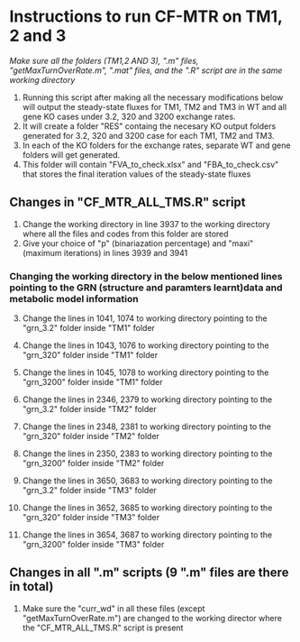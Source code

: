 # Instructions to run CF-MTR on TM1, 2 and 3

*Make sure all the folders (TM1,2 AND 3), ".m" files, "getMaxTurnOverRate.m", ".mat" files, and the ".R" script  are in the same working directory*

1) Running this script after making all the necessary modifications below will output the steady-state fluxes for TM1, TM2 and TM3 in WT and all gene KO cases under 3.2, 320 and 3200 exchange rates.
2) It will create a folder "RES" containg the necesary KO output folders generated for 3.2, 320 and 3200 case for each TM1, TM2 and TM3.
3) In each of the KO folders for the exchange rates, separate WT and gene folders will get generated.
4) This folder will contain "FVA_to_check.xlsx" and "FBA_to_check.csv" that stores the final iteration values of the steady-state fluxes

## Changes in "CF_MTR_ALL_TMS.R" script
1) Change the working directory in line 3937 to the working directory where all the files and codes from this folder are stored
2) Give your choice of "p" (binariazation percentage) and "maxi" (maximum iterations) in lines 3939 and 3941 

### Changing the working directory in the below mentioned lines pointing to the GRN (structure and paramters learnt)data and metabolic model information 
3) Change the lines in 1041, 1074 to working directory pointing to the "grn_3.2" folder inside "TM1" folder
4) Change the lines in 1043, 1076 to working directory pointing to the "grn_320" folder inside "TM1" folder
5) Change the lines in 1045, 1078 to working directory pointing to the "grn_3200" folder inside "TM1" folder

6) Change the lines in 2346, 2379 to working directory pointing to the "grn_3.2" folder inside "TM2" folder
7) Change the lines in 2348, 2381 to working directory pointing to the "grn_320" folder inside "TM2" folder
8) Change the lines in 2350, 2383 to working directory pointing to the "grn_3200" folder inside "TM2" folder

9) Change the lines in 3650, 3683 to working directory pointing to the "grn_3.2" folder inside "TM3" folder
7) Change the lines in 3652, 3685 to working directory pointing to the "grn_320" folder inside "TM3" folder
8) Change the lines in 3654, 3687 to working directory pointing to the "grn_3200" folder inside "TM3" folder

## Changes in all ".m" scripts (9 ".m" files are there in total)
1) Make sure the "curr_wd" in all these files (except "getMaxTurnOverRate.m") are changed to the working director where the "CF_MTR_ALL_TMS.R" script is present

